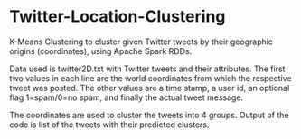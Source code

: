 # Twitter-Location-Clustering
K-Means Clustering to cluster given Twitter tweets by their geographic origins (coordinates), using Apache Spark RDDs.

Data used is twitter2D.txt with Twitter tweets and their attributes. 
The first two values in each line are the world coordinates from which the respective tweet was posted. 
The other values are a time stamp, a user id, an optional flag 1=spam/0=no spam, and finally the actual tweet message.

The coordinates are used to cluster the tweets into 4 groups. 
Output of the code is list of the tweets with their predicted clusters.
